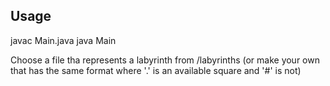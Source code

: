 ## Usage

javac Main.java
java Main

Choose a file tha represents a labyrinth from /labyrinths (or make your own that has 
the same format where '.' is an available square and '#' is not)
